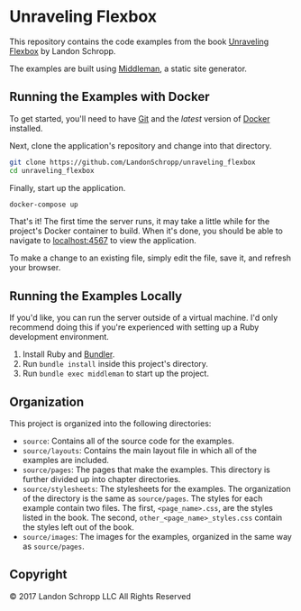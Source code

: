 # Unraveling Flexbox

This repository contains the code examples from the book
[Unraveling Flexbox](https://unravelingflexbox.com/) by Landon Schropp.

The examples are built using [Middleman](https://middlemanapp.com/), a static site generator.

## Running the Examples with Docker

To get started, you'll need to have [Git](https://git-scm.com/) and the *latest* version of
[Docker](https://www.docker.com/products/docker) installed.

Next, clone the application's repository and change into that directory.

``` sh
git clone https://github.com/LandonSchropp/unraveling_flexbox
cd unraveling_flexbox
```

Finally, start up the application.

``` sh
docker-compose up
```

That's it! The first time the server runs, it may take a little while for the project's Docker
container to build. When it's done, you should be able to navigate to
[localhost:4567](http://localhost:4567) to view the application.

To make a change to an existing file, simply edit the file, save it, and refresh your browser.

## Running the Examples Locally

If you'd like, you can run the server outside of a virtual machine. I'd only recommend doing this
if you're experienced with setting up a Ruby development environment.

1. Install Ruby and [Bundler](http://bundler.io/).
2. Run `bundle install` inside this project's directory.
3. Run `bundle exec middleman` to start up the project.

## Organization

This project is organized into the following directories:

* `source`: Contains all of the source code for the examples.
* `source/layouts`: Contains the main layout file in which all of the examples are included.
* `source/pages`: The pages that make the examples. This directory is further divided up into
  chapter directories.
* `source/stylesheets`: The stylesheets for the examples. The organization of the directory is the
  same as `source/pages`. The styles for each example contain two files. The first,
  `<page_name>.css`, are the styles listed in the book. The second, `other_<page_name>_styles.css`
  contain the styles left out of the book.
* `source/images`: The images for the examples, organized in the same way as `source/pages`.

## Copyright

© 2017 Landon Schropp LLC All Rights Reserved
